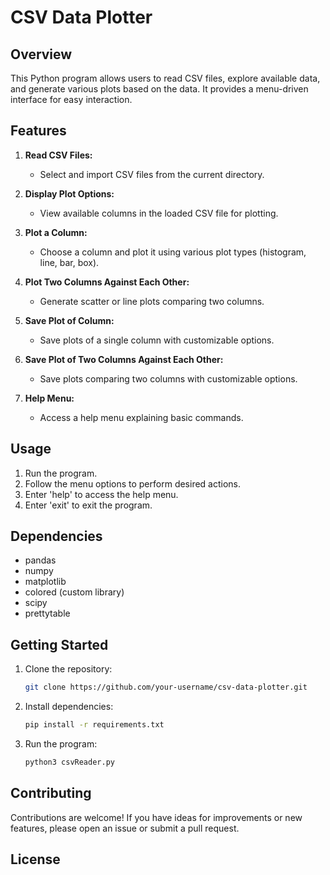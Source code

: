 # CSV Data Plotter

## Overview

This Python program allows users to read CSV files, explore available data, and generate various plots based on the data. It provides a menu-driven interface for easy interaction.

## Features

1. **Read CSV Files:**
   - Select and import CSV files from the current directory.

2. **Display Plot Options:**
   - View available columns in the loaded CSV file for plotting.

3. **Plot a Column:**
   - Choose a column and plot it using various plot types (histogram, line, bar, box).

4. **Plot Two Columns Against Each Other:**
   - Generate scatter or line plots comparing two columns.

5. **Save Plot of Column:**
   - Save plots of a single column with customizable options.

6. **Save Plot of Two Columns Against Each Other:**
   - Save plots comparing two columns with customizable options.

7. **Help Menu:**
   - Access a help menu explaining basic commands.

## Usage

1. Run the program.
2. Follow the menu options to perform desired actions.
3. Enter 'help' to access the help menu.
4. Enter 'exit' to exit the program.

## Dependencies

- pandas
- numpy
- matplotlib
- colored (custom library)
- scipy
- prettytable

## Getting Started

1. Clone the repository:

    ```bash
    git clone https://github.com/your-username/csv-data-plotter.git
    ```

2. Install dependencies:

    ```bash
    pip install -r requirements.txt
    ```

3. Run the program:

    ```bash
    python3 csvReader.py
    ```

## Contributing

Contributions are welcome! If you have ideas for improvements or new features, please open an issue or submit a pull request.

## License

